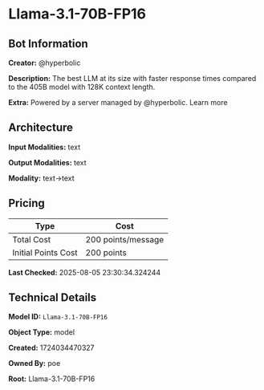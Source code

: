 # Llama-3.1-70B-FP16

## Bot Information

**Creator:** @hyperbolic

**Description:** The best LLM at its size with faster response times compared to the 405B model with 128K context length.

**Extra:** Powered by a server managed by @hyperbolic. Learn more


## Architecture

**Input Modalities:** text

**Output Modalities:** text

**Modality:** text->text


## Pricing

| Type | Cost |
|------|------|
| Total Cost | 200 points/message |
| Initial Points Cost | 200 points |

**Last Checked:** 2025-08-05 23:30:34.324244


## Technical Details

**Model ID:** `Llama-3.1-70B-FP16`

**Object Type:** model

**Created:** 1724034470327

**Owned By:** poe

**Root:** Llama-3.1-70B-FP16
